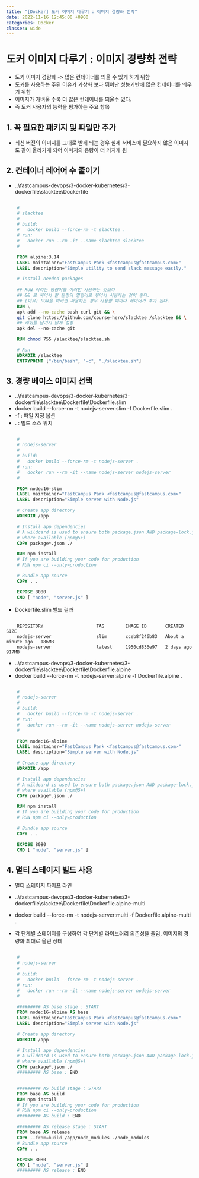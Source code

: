 ```yaml
---
title: "[Docker] 도커 이미지 다루기 : 이미지 경량화 전략"
date: 2022-11-16 12:45:00 +0900
categories: Docker
classes: wide
---
```


# 도커 **이미지** 다루기 : 이미지 경량화 전략

- 도커 이미지 경량화 -> 많은 컨테이너를 띄울 수 있게 하기 위함
- 도커를 사용하는 주된 이유가 가상화 보다 뛰어난 성능기반에 많은 컨테이너를 띄우기 위함 
- 이미지가 가벼울 수록 더 많은 컨테이너를 띄울수 있다.
- 즉 도커 사용자의 능력을 평가하는 주요 항목

## 1. 꼭 필요한 패키지 및 파일만 추가

- 최신 버전의 이미지를 그대로 받게 되는 경우 실제 서비스에 필요하지 않은 이미지도 같이 올라가게 되어 이미지의 용량이 더 커지게 됨


## 2. 컨테이너 레어어 수 줄이기

- ..\fastcampus-devops\3-docker-kubernetes\3-dockerfile\slacktee\Dockerfile

```dockerfile

    #
    # slacktee
    #
    # build:
    #   docker build --force-rm -t slacktee .
    # run:
    #   docker run --rm -it --name slacktee slacktee
    #

    FROM alpine:3.14
    LABEL maintainer="FastCampus Park <fastcampus@fastcampus.com>"
    LABEL description="Simple utility to send slack message easily."

    # Install needed packages
    
    ## RUN 이라는 명령어를 여러번 사용하는 것보다
    ## && 로 묶어서 한 문장의 명령어로 묶어서 사용하는 것이 좋다.
    ## (이유) RUN을 여러번 사용하는 경우 사용할 때마다 레이어가 추가 된다. 
    RUN \
    apk add --no-cache bash curl git && \
    git clone https://github.com/course-hero/slacktee /slacktee && \
    ## 캐쉬를 남기지 않게 설정
    apk del --no-cache git 

    RUN chmod 755 /slacktee/slacktee.sh

    # Run
    WORKDIR /slacktee
    ENTRYPOINT ["/bin/bash", "-c", "./slacktee.sh"]

```

## 3. 경량 베이스 이미지 선택 

- ..\fastcampus-devops\3-docker-kubernetes\3-dockerfile\slacktee\Dockerfile\Dockerfile.slim
-  docker build --force-rm -t nodejs-server:slim -f Dockerfile.slim .
-  -f : 파일 지정 옵션
- . : 빌드 소스 위치

```dockerfile

    #
    # nodejs-server
    #
    # build:
    #   docker build --force-rm -t nodejs-server .
    # run:
    #   docker run --rm -it --name nodejs-server nodejs-server
    #

    FROM node:16-slim
    LABEL maintainer="FastCampus Park <fastcampus@fastcampus.com>"
    LABEL description="Simple server with Node.js"

    # Create app directory
    WORKDIR /app

    # Install app dependencies
    # A wildcard is used to ensure both package.json AND package-lock.json are copied
    # where available (npm@5+)
    COPY package*.json ./

    RUN npm install
    # If you are building your code for production
    # RUN npm ci --only=production

    # Bundle app source
    COPY . .

    EXPOSE 8080
    CMD [ "node", "server.js" ]

```

- Dockerfile.slim 빌드 결과

```console

    REPOSITORY                    TAG        IMAGE ID       CREATED              SIZE
    nodejs-server                 slim       cceb8f246b83   About a minute ago   186MB
    nodejs-server                 latest     1950cd836e97   2 days ago           917MB

```

- ..\fastcampus-devops\3-docker-kubernetes\3-dockerfile\slacktee\Dockerfile\Dockerfile.alpine
-  docker build --force-rm -t nodejs-server:alpine -f Dockerfile.alpine .

```dockerfile

    #
    # nodejs-server
    #
    # build:
    #   docker build --force-rm -t nodejs-server .
    # run:
    #   docker run --rm -it --name nodejs-server nodejs-server
    #

    FROM node:16-alpine
    LABEL maintainer="FastCampus Park <fastcampus@fastcampus.com>"
    LABEL description="Simple server with Node.js"

    # Create app directory
    WORKDIR /app

    # Install app dependencies
    # A wildcard is used to ensure both package.json AND package-lock.json are copied
    # where available (npm@5+)
    COPY package*.json ./

    RUN npm install
    # If you are building your code for production
    # RUN npm ci --only=production

    # Bundle app source
    COPY . .

    EXPOSE 8080
    CMD [ "node", "server.js" ]

```

## 4. 멀티 스테이지 빌드 사용

- 멀티 스테이지 파이프 라인 
- ..\fastcampus-devops\3-docker-kubernetes\3-dockerfile\slacktee\Dockerfile\Dockerfile.alpine-multi
- docker build --force-rm -t nodejs-server:multi -f Dockerfile.alpine-multi .

- 각 단계별 스테이지를 구성하여 각 단계별 라이브러리 의존성을 줄임, 이미지의 경량화 최대로 올린 상테

```dockerfile

    #
    # nodejs-server
    #
    # build:
    #   docker build --force-rm -t nodejs-server .
    # run:
    #   docker run --rm -it --name nodejs-server nodejs-server
    #

    ######### AS base stage : START
    FROM node:16-alpine AS base
    LABEL maintainer="FastCampus Park <fastcampus@fastcampus.com>"
    LABEL description="Simple server with Node.js"

    # Create app directory
    WORKDIR /app

    # Install app dependencies
    # A wildcard is used to ensure both package.json AND package-lock.json are copied
    # where available (npm@5+)
    COPY package*.json ./
    ######### AS base : END


    ######### AS build stage : START
    FROM base AS build
    RUN npm install
    # If you are building your code for production
    # RUN npm ci --only=production
    ######### AS build : END

    ######### AS release stage : START
    FROM base AS release
    COPY --from=build /app/node_modules ./node_modules
    # Bundle app source
    COPY . .

    EXPOSE 8080
    CMD [ "node", "server.js" ]
    ######### AS release : END

```